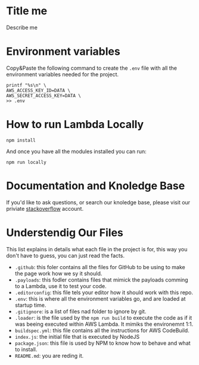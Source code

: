 # Title me

Describe me

# Environment variables

Copy&Paste the following command to create the `.env` file with all the environment variables needed for the project.

```
printf "%s\n" \
AWS_ACCESS_KEY_ID=DATA \
AWS_SECRET_ACCESS_KEY=DATA \
>> .env
```

# How to run Lambda Locally

```
npm install
```

And once you have all the modules installed you can run:

```
npm run locally
```

# Documentation and Knoledge Base

If you'd like to ask questions, or search our knoledge base, please visit our priviate [stackoverflow](http://stackoverflow.com/c/incomyz) account.

# Understendig Our Files

This list explains in details what each file in the project is for, this way you don't have to guess, you can just read the facts.

- `.github`: this foler contains all the files for GitHub to be using to make the page work how we sy it should.
- `.payloads`: this fodler contains files that mimick the payloads comming to a Lambda, use it to test your code.
- `.editorconfig`: this file tels your editor how it should work with this repo.
- `.env`: this is where all the environment variables go, and are loaded at startup time.
- `.gitignore`: is a list of files nad folder to ignore by git.
- `.loader`: is the file used by the `npm run build` to execute the code as if it was beeing executed within AWS Lambda. It mimiks the environemnt 1:1.
- `buildspec.yml`: this file contains all the instructions for AWS CodeBuild.
- `index.js`: the initial file that is executed by NodeJS
- `package.json`: this file is used by NPM to know how to behave and what to install.
- `README.md`: you are reding it.
